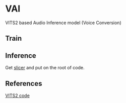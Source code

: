 # VAI
VITS2 based Audio Inference model (Voice Conversion)

## Train

## Inference
Get [slicer](https://github.com/prophesier/diff-svc/blob/main/infer_tools/slicer.py) and put on the root of code.

## References
[VITS2 code](https://github.com/p0p4k/vits2_pytorch)
